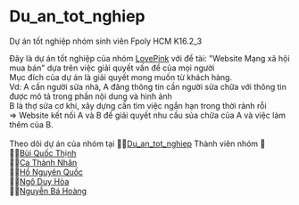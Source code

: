 # Du_an_tot_nghiep
Dự án tốt nghiệp nhóm sinh viên Fpoly HCM K16.2_3

Đây là dự án tốt nghiệp của nhóm [LovePink](https://drive.google.com/drive/u/0/folders/1d4apvXZ3-W-dNWJh2sgesXSru6p7bWTB) với đề tài: "Website Mạng xã hội mua bán" dựa trên việc giải quyết vấn để của mọi người<br/>
Mục đích của dự án là giải quyết mong muốn từ khách hàng.<br/>
  Vd: A cần người sửa nhà, A đăng thông tin cần người sửa chữa với thông tin được mô tả trong phần nội dung và hình ảnh<br/>
  B là thợ sửa cơ khí, xây dựng cần tìm việc ngắn hạn trong thời rảnh rỗi<br/>
  => Website kết nối A và B để giải quyết nhu cầu sủa chữa của A và việc làm thêm của B.<br/>
<br/>
Theo dõi dự án của nhóm tại 🏳‍🌈[Du_an_tot_nghiep](https://drive.google.com/drive/u/0/folders/1d4apvXZ3-W-dNWJh2sgesXSru6p7bWTB)
Thành viên nhóm 🌠<br/>
&Tab;👨‍🔬[Bùi Quốc Thịnh](https://www.facebook.com/baegookseong)<br/>
&Tab;👨‍🔬[Ca Thành Nhân](https://www.facebook.com/cathanhnhan287)<br/>
&Tab;👨‍🔬[Hồ Nguyên Quốc](https://www.facebook.com/honguyenquoc0818)<br/>
&Tab;👨‍🔬[Ngô Duy Hòa](https://www.facebook.com/duyhoa.0202)<br/>
&Tab;👨‍🔬[Nguyễn Bá Hoàng](http://zaloapp.com/qr/p/7p6oedoxxasb)
